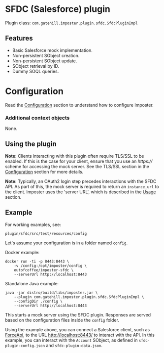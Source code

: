 # SFDC (Salesforce) plugin

Plugin class: `com.gatehill.imposter.plugin.sfdc.SfdcPluginImpl`

## Features

* Basic Salesforce mock implementation.
* Non-persistent SObject creation.
* Non-persistent SObject update.
* SObject retrieval by ID.
* Dummy SOQL queries.

# Configuration

Read the [Configuration](configuration.md) section to understand how to configure Imposter.

### Additional context objects

None.

## Using the plugin

**Note:** Clients interacting with this plugin often require TLS/SSL to be enabled.
If this is the case for your client, ensure that you use an _https://_ scheme for accessing
the mock server. See the TLS/SSL section in the [Configuration](configuration.md) section for more details.

**Note:** Typically, an OAuth2 login step precedes interactions with the SFDC API. As part
of this, the mock server is required to return an `instance_url` to the client. Imposter uses the 'server URL', which
is described in the [Usage](usage.md) section.

## Example

For working examples, see:

    plugin/sfdc/src/test/resources/config

Let's assume your configuration is in a folder named `config`.

Docker example:

    docker run -ti -p 8443:8443 \
        -v /config:/opt/imposter/config \
        outofcoffee/imposter-sfdc \
        --serverUrl http://localhost:8443

Standalone Java example:

    java -jar distro/build/libs/imposter.jar \
        --plugin com.gatehill.imposter.plugin.sfdc.SfdcPluginImpl \
        --configDir ./config \
        --serverUrl http://localhost:8443

This starts a mock server using the SFDC plugin. Responses are served based on the configuration files
inside the `config` folder.

Using the example above, you can connect a Salesforce client, such as
[ForceApi](https://github.com/jesperfj/force-rest-api), to the URL
[http://localhost:8443/](http://localhost:8443/) to interact with the API. In this example,
you can interact with the `Account` SObject, as defined in `sfdc-plugin-config.json` and `sfdc-plugin-data.json`.
